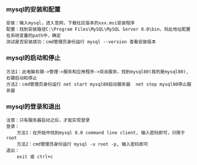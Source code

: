 ### mysql的安装和配置
	安装：输入mysql，进入官网，下载社区版本的xxx.msi安装程序
	配置：找到安装路径C:\Program Files\MySQL\MySQL Server 8.0\bin，将此地址配置在系统变量的path中，确定
	测试是否安装成功：cmd管理员身份运行 mysql --version 查看安装版本
	
### mysql的启动和停止
	方法1：此电脑右键->管理->服务和应用程序->双击服务，找到mysql80(我的是mysql80),右键启动和停止
	方法2：cmd管理员身份运行 net start mysql80启动服务器  net stop mysql80停止服务器

### mysql的登录和退出
	注意：只有服务器启动之后，才能实现登录
	登录：
		方法1：在开始中找到mysql 8.0 command line client, 输入密码即可，只限于root
		方法2：cmd管理员身份运行 mysql -u root -p, 输入密码即可
	退出：
		exit 或 ctrl+c

